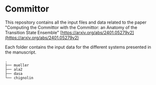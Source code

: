 # Committor

This repository contains all the input files and data related to the paper "Computing the Committor with the Committor: an Anatomy of the Transition State Ensemble" [https://arxiv.org/abs/2401.05279v2](https://arxiv.org/abs/2401.05279v2)

Each folder contains the input data for the different systems presented in the manuscript.
```
.
├── mueller
├── ala2
├── dasa
└── chignolin
```
